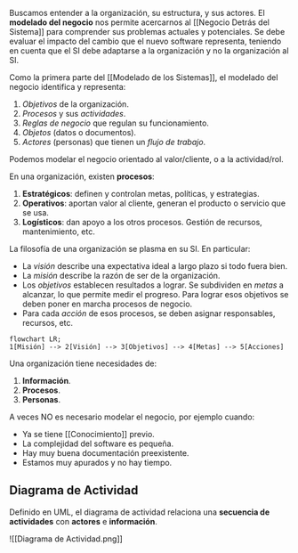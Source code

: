 Buscamos entender a la organización, su estructura, y sus actores. El **modelado del negocio** nos permite acercarnos al [[Negocio Detrás del Sistema]] para comprender sus problemas actuales y potenciales. Se debe evaluar el impacto del cambio que el nuevo software representa, teniendo en cuenta que el SI debe adaptarse a la organización y no la organización al SI.

Como la primera parte del [[Modelado de los Sistemas]], el modelado del negocio identifica y representa:

1. *Objetivos* de la organización.
2. *Procesos* y sus *actividades*.
3. *Reglas de negocio* que regulan su funcionamiento.
4. *Objetos* (datos o documentos).
5. *Actores* (personas) que tienen un *flujo de trabajo*.

Podemos modelar el negocio orientado al valor/cliente, o a la actividad/rol.

En una organización, existen **procesos**:

1. **Estratégicos**: definen y controlan metas, políticas, y estrategias.
2. **Operativos**: aportan valor al cliente, generan el producto o servicio que se usa.
3. **Logísticos**: dan apoyo a los otros procesos. Gestión de recursos, mantenimiento, etc.

La filosofía de una organización se plasma en su SI. En particular:

- La *visión* describe una expectativa ideal a largo plazo si todo fuera bien.
- La *misión* describe la razón de ser de la organización.
- Los *objetivos* establecen resultados a lograr. Se subdividen en *metas* a alcanzar, lo que permite medir el progreso. Para lograr esos objetivos se deben poner en marcha procesos de negocio.
- Para cada *acción* de esos procesos, se deben asignar responsables, recursos, etc.

```mermaid
flowchart LR;
1[Misión] --> 2[Visión] --> 3[Objetivos] --> 4[Metas] --> 5[Acciones]
```

Una organización tiene necesidades de:

1. **Información**.
2. **Procesos**.
3. **Personas**.

A veces NO es necesario modelar el negocio, por ejemplo cuando:

- Ya se tiene [[Conocimiento]] previo.
- La complejidad del software es pequeña.
- Hay muy buena documentación preexistente.
- Estamos muy apurados y no hay tiempo.

## Diagrama de Actividad

Definido en UML, el diagrama de actividad relaciona una **secuencia de actividades** con **actores** e **información**.

![[Diagrama de Actividad.png]]
